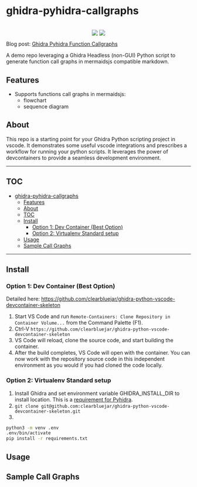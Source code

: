 # ghidra-pyhidra-callgraphs

<p align="center">
<img align="center" src="">
</p>

<p align="center">
<a href="https://twitter.com/intent/follow?screen_name=clearbluejar"><img align="center" src="https://img.shields.io/twitter/follow/clearbluejar?color=blue&style=for-the-badge"></a> 
  <img align="center" src="https://img.shields.io/github/stars/clearbluejar/ghidra-python-vscode-devcontainer-skeleton?style=for-the-badge">
</p>

Blog post: [Ghidra Pyhidra Function Callgraphs](https://clearbluejar.github.io/posts/ghidra-function-callgraphs)

A demo repo leveraging a Ghidra Headless (non-GUI) Python script to generate function call graphs in mermaidsjs compatible markdown.

## Features

- Supports functions call graphs in mermaidsjs:
  - flowchart
  - sequence diagram 

## About

This repo is a starting point for your Ghidra Python scripting project in vscode. It demonstrates some useful vscode integrations and prescribes a workflow for running your python scripts. It leverages the power of devcontainers to provide a seamless development environment.

---

## TOC 
- [ghidra-pyhidra-callgraphs](#ghidra-pyhidra-callgraphs)
  - [Features](#features)
  - [About](#about)
  - [TOC](#toc)
  - [Install](#install)
    - [Option 1: Dev Container (Best Option)](#option-1-dev-container-best-option)
    - [Option 2: Virtualenv Standard setup](#option-2-virtualenv-standard-setup)
  - [Usage](#usage)
  - [Sample Call Graphs](#sample-call-graphs)

---

## Install  

### Option 1: Dev Container (Best Option) 

Detailed here: https://github.com/clearbluejar/ghidra-python-vscode-devcontainer-skeleton 

1. Start VS Code and run `Remote-Containers: Clone Repository in Container Volume...` from the Command Palette (F1).
2. Ctrl-V `https://github.com/clearbluejar/ghidra-python-vscode-devcontainer-skeleton`
3. VS Code will reload, clone the source code, and start building the container. 
4. After the build completes, VS Code will open with the container. You can now work with the repository source code in this independent environment as you would if you had cloned the code locally.

### Option 2: Virtualenv Standard setup

1. Install Ghidra and set environment variable GHIDRA_INSTALL_DIR to install location. This is a [requirement for Pyhidra](https://github.com/dod-cyber-crime-center/pyhidra#install).
2. `git clone git@github.com:clearbluejar/ghidra-python-vscode-devcontainer-skeleton.git`
3.
```bash
python3 -m venv .env
.env/bin/activate
pip install -r requirements.txt
```

## Usage


## Sample Call Graphs


